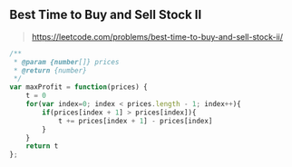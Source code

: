 ## Best Time to Buy and Sell Stock II 

> https://leetcode.com/problems/best-time-to-buy-and-sell-stock-ii/

```javascript
/**
 * @param {number[]} prices
 * @return {number}
 */
var maxProfit = function(prices) {
    t = 0
    for(var index=0; index < prices.length - 1; index++){
        if(prices[index + 1] > prices[index]){
            t += prices[index + 1] - prices[index]
        }
    }
    return t
};
```